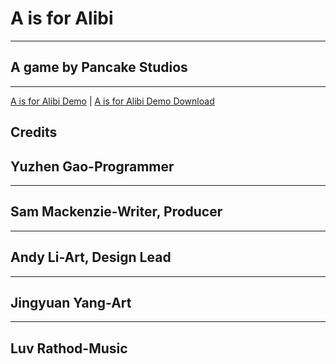 # A is for Alibi
---
## A game by Pancake Studios
---
[A is for Alibi Demo](/AisforAlibi_Tech_Demo/A_isforAlibi_Web/www/index.html)
|
[A is for Alibi Demo Download](AisForAlibi/AisforAlibi_Windows.zip)

## Credits
## Yuzhen Gao-Programmer
---
## Sam Mackenzie-Writer, Producer
---
## Andy Li-Art, Design Lead
---
## Jingyuan Yang-Art
---
## Luv Rathod-Music
